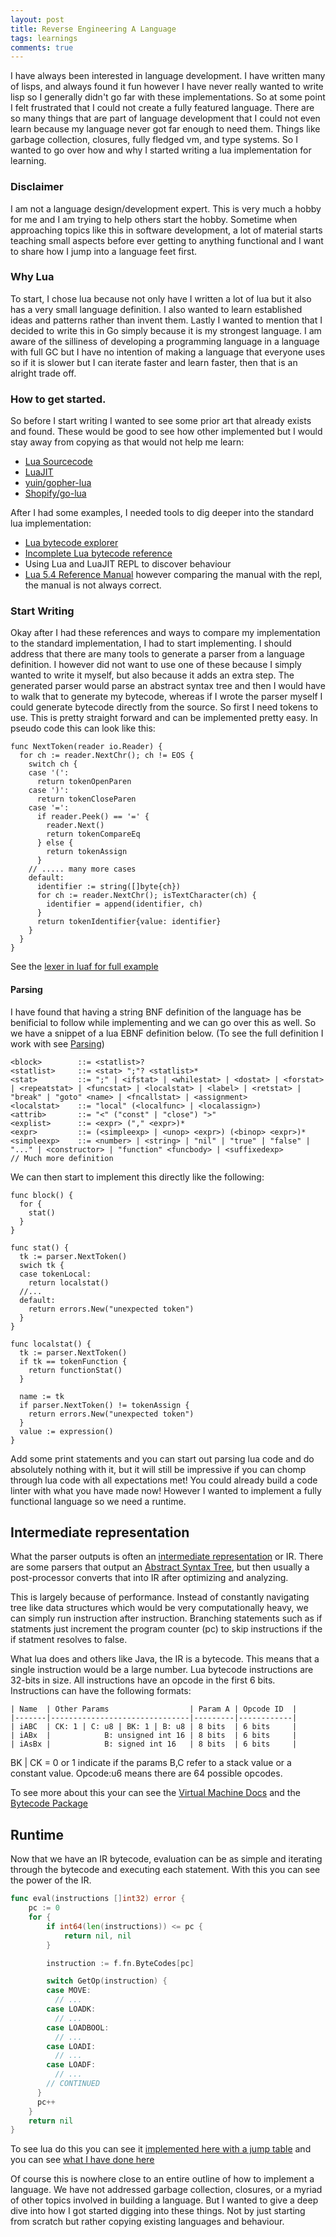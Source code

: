 ```yaml
---
layout: post
title: Reverse Engineering A Language
tags: learnings
comments: true
---
```


I have always been interested in language development. I have written many of lisps,
and always found it fun however I have never really wanted to write lisp so I
generally didn't go far with these implementations. So at some point I felt frustrated
that I could not create a fully featured language. There are so many things that
are part of language development that I could not even learn because my language
never got far enough to need them. Things like garbage collection, closures, fully
fledged vm, and type systems. So I wanted to go over how and why I started writing
a lua implementation for learning.

### Disclaimer
I am not a language design/development expert. This is very much a hobby for me
and I am trying to help others start the hobby. Sometime when approaching topics
like this in software development, a lot of material starts teaching small aspects
before ever getting to anything functional and I want to share how I jump into
a language feet first.

### Why Lua
To start, I chose lua because not only have I written a lot of lua but it also has
a very small language definition. I also wanted to learn established ideas and
patterns rather than invent them. Lastly I wanted to mention that I decided to
write this in Go simply because it is my strongest language. I am aware of the
silliness of developing a programming language in a language with full GC but I
have no intention of making a language that everyone uses so if it is slower but
I can iterate faster and learn faster, then that is an alright trade off.

### How to get started.
So before I start writing I wanted to see some prior art that already exists and
found. These would be good to see how other implemented but I would stay away from
copying as that would not help me learn:

- [Lua Sourcecode](https://github.com/lua/lua)
- [LuaJIT](https://github.com/LuaJIT/LuaJIT)
- [yuin/gopher-lua](https://github.com/yuin/gopher-lua)
- [Shopify/go-lua](https://github.com/Shopify/go-lua)

After I had some examples, I needed tools to dig deeper into the standard lua
implementation:
  - [Lua bytecode explorer](https://www.luac.nl/)
  - [Incomplete Lua bytecode reference](https://the-ravi-programming-language.readthedocs.io/en/latest/lua_bytecode_reference.html)
  - Using Lua and LuaJIT REPL to discover behaviour
  - [Lua 5.4 Reference Manual](https://www.lua.org/manual/5.4/) however comparing the manual with the repl, the manual is not always correct.

### Start Writing
Okay after I had these references and ways to compare my implementation to the
standard implementation, I had to start implementing. I should address that there
are many tools to generate a parser from a language definition. I however did not
want to use one of these because I simply wanted to write it myself, but also
because it adds an extra step. The generated parser would parse an abstract syntax
tree and then I would have to walk that to generate my bytecode, whereas if I wrote
the parser myself I could generate bytecode directly from the source. So first I
need tokens to use. This is pretty straight forward and can be implemented pretty
easy. In pseudo code this can look like this:

```golang
func NextToken(reader io.Reader) {
  for ch := reader.NextChr(); ch != EOS {
    switch ch {
    case '(':
      return tokenOpenParen
    case ')':
      return tokenCloseParen
    case '=':
      if reader.Peek() == '=' {
        reader.Next()
        return tokenCompareEq
      } else {
        return tokenAssign
      }
    // ..... many more cases
    default:
      identifier := string([]byte{ch})
      for ch := reader.NextChr(); isTextCharacter(ch) {
        identifier = append(identifier, ch)
      }
      return tokenIdentifier{value: identifier}
    }
  }
}
```

See the [lexer in luaf for full example](https://github.com/tanema/luaf/blob/064aec3bc33a2d7066d454356b13e82f92c04bbe/src/parse/lexer.go)

#### Parsing

I have found that having a string BNF definition of the language has be benificial
to follow while implementing and we can go over this as well. So we have a snippet
of a lua EBNF definition below. (To see the full definition I work with see
[Parsing](/parser.html#lua-ebnf))

```ebnf
<block>        ::= <statlist>?
<statlist>     ::= <stat> ";"? <statlist>*
<stat>         ::= ";" | <ifstat> | <whilestat> | <dostat> | <forstat> | <repeatstat> | <funcstat> | <localstat> | <label> | <retstat> | "break" | "goto" <name> | <fncallstat> | <assignment>
<localstat>    ::= "local" (<localfunc> | <localassign>)
<attrib>       ::= "<" ("const" | "close") ">"
<explist>      ::= <expr> ("," <expr>)*
<expr>         ::= (<simpleexp> | <unop> <expr>) (<binop> <expr>)*
<simpleexp>    ::= <number> | <string> | "nil" | "true" | "false" | "..." | <constructor> | "function" <funcbody> | <suffixedexp>
// Much more definition
```

We can then start to implement this directly like the following:

```golang
func block() {
  for {
    stat()
  }
}

func stat() {
  tk := parser.NextToken()
  swich tk {
  case tokenLocal:
    return localstat()
  //...
  default:
    return errors.New("unexpected token")
  }
}

func localstat() {
  tk := parser.NextToken()
  if tk == tokenFunction {
    return functionStat()
  }

  name := tk
  if parser.NextToken() != tokenAssign {
    return errors.New("unexpected token")
  }
  value := expression()
}
```

Add some print statements and you can start out parsing lua code and do absolutely
nothing with it, but it will still be impressive if you can chomp through lua code
with all expectations met! You could already build a code linter with what you have
made now! However I wanted to implement a fully functional language so we need a
runtime.

## Intermediate representation
What the parser outputs is often an [intermediate representation](https://en.wikipedia.org/wiki/Intermediate_representation)
or IR. There are some parsers that output an [Abstract Syntax Tree](https://en.wikipedia.org/wiki/Abstract_syntax_tree),
but then usually a post-processor converts that into IR after optimizing and analyzing.

This is largely because of performance. Instead of constantly navigating tree like
data structures which would be very computationally heavy, we can simply run instruction
after instruction. Branching statements such as if statments just increment the
program counter (pc) to skip instructions if the if statment resolves to false.

What lua does and others like Java, the IR is a bytecode. This means that a single
instruction would be a large number. Lua bytecode instructions are 32-bits in size.
All instructions have an opcode in the first 6 bits. Instructions can have the following formats:
```
| Name  | Other Params                  | Param A | Opcode ID  |
|-------|-------------------------------|---------|------------|
| iABC  | CK: 1 | C: u8 | BK: 1 | B: u8 | 8 bits  | 6 bits     |
| iABx  |            B: unsigned int 16 | 8 bits  | 6 bits     |
| iAsBx |            B: signed int 16   | 8 bits  | 6 bits     |
```
BK | CK = 0 or 1 indicate if the params B,C refer to a stack value or a constant
value. Opcode:u6 means there are 64 possible opcodes.

To see more about this your can see the [Virtual Machine Docs](/pages/virtualmachine.html)
and the [Bytecode Package](https://github.com/tanema/luaf/blob/main/src/bytecode/bytecode.go)

## Runtime
Now that we have an IR bytecode, evaluation can be as simple and iterating through
the bytecode and executing each statement. With this you can see the power of the
IR.

```go
func eval(instructions []int32) error {
    pc := 0
    for {
        if int64(len(instructions)) <= pc {
            return nil, nil
        }

        instruction := f.fn.ByteCodes[pc]

        switch GetOp(instruction) {
        case MOVE:
          // ...
        case LOADK:
          // ...
        case LOADBOOL:
          // ...
        case LOADI:
          // ...
        case LOADF:
          // ...
        // CONTINUED
      }
      pc++
    }
    return nil
}
```

To see lua do this you can see it [implemented here with a jump table](https://github.com/lua/lua/blob/master/lvm.c#L1185)
and you can see [what I have done here](https://github.com/tanema/luaf/blob/064aec3bc33a2d7066d454356b13e82f92c04bbe/src/runtime/vm.go)


Of course this is nowhere close to an entire outline of how to implement a language.
We have not addressed garbage collection, closures, or a myriad of other topics
involved in building a language. But I wanted to give a deep dive into how I got
started digging into these things. Not by just starting from scratch but rather
copying existing languages and behaviour.
